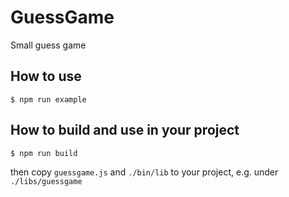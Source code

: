 # GuessGame

Small guess game

## How to use

`$ npm run example`

## How to build and use in your project

`$ npm run build`

then copy `guessgame.js` and `./bin/lib` to your project, e.g. under `./libs/guessgame`
